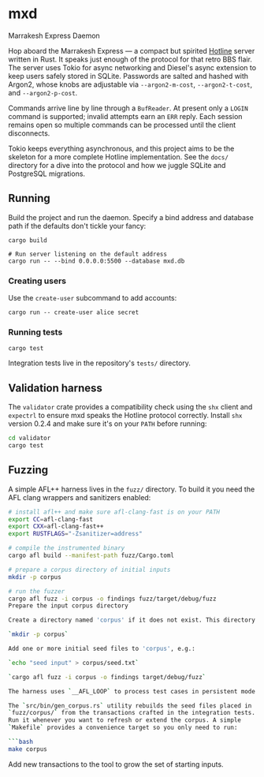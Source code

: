 # mxd
Marrakesh Express Daemon

Hop aboard the Marrakesh Express — a compact but spirited
[Hotline](https://hotline.fandom.com/wiki/Virtual1%27s_Hotline_Server_Protocol_Guide)
server written in Rust. It speaks just enough of the protocol for that retro BBS
flair. The server uses Tokio for async networking and Diesel's async extension to
keep users safely stored in SQLite. Passwords are salted and hashed with Argon2,
whose knobs are adjustable via `--argon2-m-cost`, `--argon2-t-cost`, and
`--argon2-p-cost`.

Commands arrive line by line through a `BufReader`. At present only a `LOGIN`
command is supported; invalid attempts earn an `ERR` reply. Each session remains
open so multiple commands can be processed until the client disconnects.

Tokio keeps everything asynchronous, and this project aims to be the skeleton
for a more complete Hotline implementation. See the `docs/` directory for a dive
into the protocol and how we juggle SQLite and PostgreSQL migrations.

## Running

Build the project and run the daemon. Specify a bind address and database path if the defaults don't tickle your fancy:

```
cargo build

# Run server listening on the default address
cargo run -- --bind 0.0.0.0:5500 --database mxd.db
```

### Creating users

Use the `create-user` subcommand to add accounts:

```
cargo run -- create-user alice secret
```

### Running tests

```
cargo test
```

Integration tests live in the repository's `tests/` directory.


## Validation harness

The `validator` crate provides a compatibility check using the `shx` client and `expectrl` to ensure mxd speaks the Hotline protocol correctly. Install `shx` version 0.2.4 and make sure it's on your `PATH` before running:

```bash
cd validator
cargo test
```

## Fuzzing

A simple AFL++ harness lives in the `fuzz/` directory. To build it you need the AFL clang wrappers and sanitizers enabled:

```bash
# install afl++ and make sure afl-clang-fast is on your PATH
export CC=afl-clang-fast
export CXX=afl-clang-fast++
export RUSTFLAGS="-Zsanitizer=address"

# compile the instrumented binary
cargo afl build --manifest-path fuzz/Cargo.toml

# prepare a corpus directory of initial inputs
mkdir -p corpus

# run the fuzzer
cargo afl fuzz -i corpus -o findings fuzz/target/debug/fuzz
Prepare the input corpus directory

Create a directory named 'corpus' if it does not exist. This directory should contain at least one seed input file to start fuzzing.

`mkdir -p corpus`

Add one or more initial seed files to 'corpus', e.g.:

`echo "seed input" > corpus/seed.txt`

`cargo afl fuzz -i corpus -o findings target/debug/fuzz`

The harness uses `__AFL_LOOP` to process test cases in persistent mode.

The `src/bin/gen_corpus.rs` utility rebuilds the seed files placed in
`fuzz/corpus/` from the transactions crafted in the integration tests.
Run it whenever you want to refresh or extend the corpus. A simple
`Makefile` provides a convenience target so you only need to run:

```bash
make corpus
```

Add new transactions to the tool to grow the set of starting inputs.

